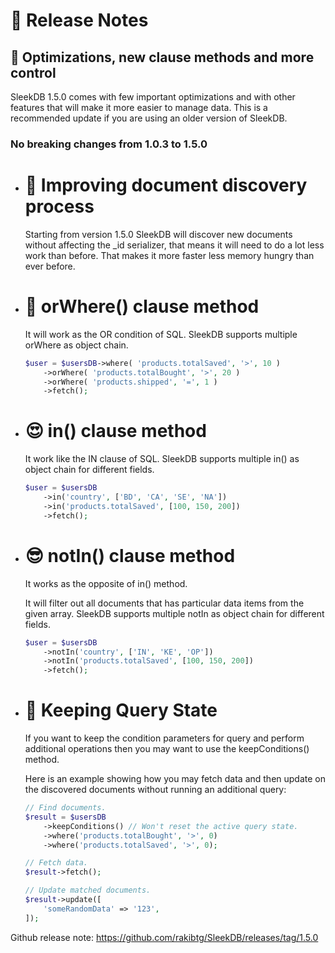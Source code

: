 <!--METADATA
{
    "title": "Release Notes",
    "url": "release-notes",
    "icon": "megaphone"
}
!METADATA-->

# 🎉 Release Notes

## 📢 Optimizations, new clause methods and more control

SleekDB 1.5.0 comes with few important optimizations and with other features that will make it more easier to manage data. This is a recommended update if you are using an older version of SleekDB.

### No breaking changes from 1.0.3 to 1.5.0

- # 💪 Improving document discovery process

  Starting from version 1.5.0 SleekDB will discover new documents without affecting the \_id serializer, that means it will need to do a lot less work than before. That makes it more faster less memory hungry than ever before.

- # 🐍 orWhere() clause method

  It will work as the OR condition of SQL. SleekDB supports multiple orWhere as object chain.

  ```php
  $user = $usersDB->where( 'products.totalSaved', '>', 10 )
      ->orWhere( 'products.totalBought', '>', 20 )
      ->orWhere( 'products.shipped', '=', 1 )
      ->fetch();
  ```

- # 😍 in() clause method

  It work like the IN clause of SQL. SleekDB supports multiple in() as object chain for different fields.

  ```php
  $user = $usersDB
      ->in('country', ['BD', 'CA', 'SE', 'NA'])
      ->in('products.totalSaved', [100, 150, 200])
      ->fetch();
  ```

- # 😎 notIn() clause method

  It works as the opposite of in() method.

  It will filter out all documents that has particular data items from the given array. SleekDB supports multiple notIn as object chain for different fields.

  ```php
  $user = $usersDB
      ->notIn('country', ['IN', 'KE', 'OP'])
      ->notIn('products.totalSaved', [100, 150, 200])
      ->fetch();
  ```

- # 🤗 Keeping Query State

  If you want to keep the condition parameters for query and perform additional operations then you may want to use the keepConditions() method.

  Here is an example showing how you may fetch data and then update on the discovered documents without running an additional query:

  ```php
  // Find documents.
  $result = $usersDB
      ->keepConditions() // Won't reset the active query state.
      ->where('products.totalBought', '>', 0)
      ->where('products.totalSaved', '>', 0);

  // Fetch data.
  $result->fetch();

  // Update matched documents.
  $result->update([
      'someRandomData' => '123',
  ]);
  ```

Github release note: <a href="https://github.com/rakibtg/SleekDB/releases/tag/1.5.0" target="_blank">https://github.com/rakibtg/SleekDB/releases/tag/1.5.0</a>
